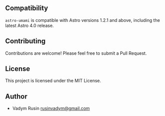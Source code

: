 ## Compatibility

`astro-umami` is compatible with Astro versions 1.2.1 and above, including the latest Astro 4.0 release.

## Contributing

Contributions are welcome! Please feel free to submit a Pull Request.

## License

This project is licensed under the MIT License.

## Author

- Vadym Rusin <rusinvadym@gmail.com>

